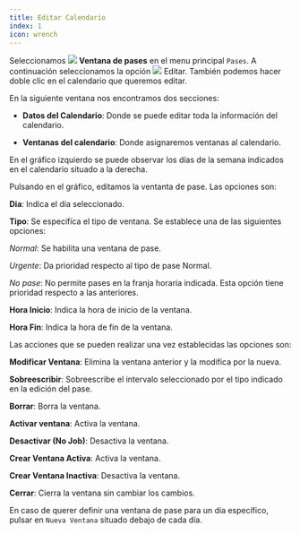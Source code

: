 ```yaml
---
title: Editar Calendario
index: 1
icon: wrench
---
```


Seleccionamos <img src="/static/images/icons/slot.svg" /> **Ventana de pases**
en el menu principal `Pases`. A continuación seleccionamos la opción <img
src="/static/images/icons/edit.svg" /> Editar. También podemos hacer doble clic
en el calendario que queremos editar.

En la siguiente ventana nos encontramos dos secciones:


- **Datos del Calendario**: Donde se puede editar toda la información del
calendario.

- **Ventanas del calendario**: Donde asignaremos ventanas al calendario.

En el gráfico izquierdo se puede observar los días de la semana indicados en el calendario situado a la derecha.

Pulsando en el gráfico, editamos la ventanta de pase. Las opciones son:

**Dia**: Indica el día seleccionado.

**Tipo**: Se especifíca el tipo de ventana. Se establece una de las siguientes opciones:

*Normal*: Se habilita una ventana de pase.

*Urgente*: Da prioridad respecto al tipo de pase Normal.

*No pase*: No permite pases en la franja horaria indicada. Esta opción tiene prioridad respecto a las anteriores.

**Hora Inicio**: Indica la hora de inicio de la ventana.

**Hora Fin**: Indica la hora de fin de la ventana.

Las acciones que se pueden realizar una vez establecidas las opciones son:

**Modificar Ventana**: Elimina la ventana anterior y la modifica por la nueva.

**Sobreescribir**: Sobreescribe el intervalo seleccionado por el tipo indicado en la edición del pase.

**Borrar**: Borra la ventana.

**Activar ventana**: Activa la ventana.

**Desactivar (No Job)**: Desactiva la ventana.

**Crear Ventana Activa**: Activa la ventana.

**Crear Ventana Inactiva**: Desactiva la ventana.

**Cerrar**: Cierra la ventana sin cambiar los cambios.


En caso de querer definir una ventana de pase para un día específico, pulsar en `Nueva Ventana` situado debajo de cada día.


